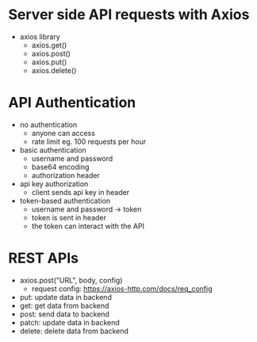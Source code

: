 # Server side API requests with Axios
- axios library
    - axios.get()
    - axios.post()
    - axios.put()
    - axios.delete()
# API Authentication
- no authentication
    - anyone can access
    - rate limit eg. 100 requests per hour
- basic authentication
    - username and password
    - base64 encoding
    - authorization header
- api key authorization
    - client sends api key in header
- token-based authentication
    - username and password -> token
    - token is sent in header
    - the token can interact with the API
# REST APIs
- axios.post("URL", body, config)
    - request config: https://axios-http.com/docs/req_config
- put: update data in backend
- get: get data from backend
- post: send data to backend
- patch: update data in backend
- delete: delete data from backend

